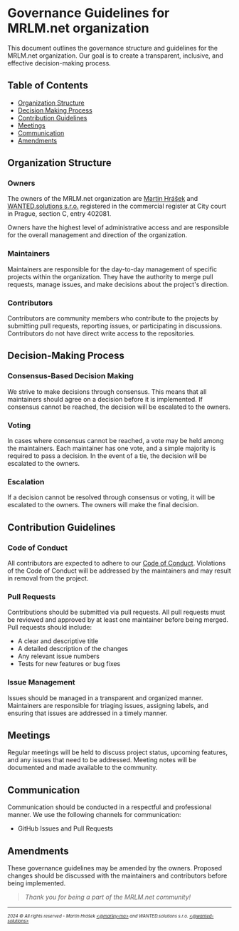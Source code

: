 # Governance Guidelines for MRLM.net organization

This document outlines the governance structure and guidelines for the MRLM.net organization. Our goal is to create a transparent, inclusive, and effective decision-making process.

## Table of Contents

- [Organization Structure](#organization-structure)
- [Decision Making Process](#decision-making-process)
- [Contribution Guidelines](#contribution-guidelines)
- [Meetings](#meetings)
- [Communication](#communication)
- [Amendments](#amendments)

## Organization Structure

### Owners

The owners of the MRLM.net organization are [Martin Hrášek](https://github.com/marley-ma) and [WANTED.solutions s.r.o.](https://wanted.solutions) registered in the commercial register at City court in Prague, section C, entry 402081.

Owners have the highest level of administrative access and are responsible for the overall management and direction of the organization.

### Maintainers

Maintainers are responsible for the day-to-day management of specific projects within the organization. They have the authority to merge pull requests, manage issues, and make decisions about the project's direction.

### Contributors

Contributors are community members who contribute to the projects by submitting pull requests, reporting issues, or participating in discussions. Contributors do not have direct write access to the repositories.

## Decision-Making Process

### Consensus-Based Decision Making

We strive to make decisions through consensus. This means that all maintainers should agree on a decision before it is implemented. If consensus cannot be reached, the decision will be escalated to the owners.

### Voting

In cases where consensus cannot be reached, a vote may be held among the maintainers. Each maintainer has one vote, and a simple majority is required to pass a decision. In the event of a tie, the decision will be escalated to the owners.

### Escalation

If a decision cannot be resolved through consensus or voting, it will be escalated to the owners. The owners will make the final decision.

## Contribution Guidelines

### Code of Conduct

All contributors are expected to adhere to our [Code of Conduct](./CODE_OF_CONDUCT.md). Violations of the Code of Conduct will be addressed by the maintainers and may result in removal from the project.

### Pull Requests

Contributions should be submitted via pull requests. All pull requests must be reviewed and approved by at least one maintainer before being merged. Pull requests should include:

- A clear and descriptive title
- A detailed description of the changes
- Any relevant issue numbers
- Tests for new features or bug fixes

### Issue Management

Issues should be managed in a transparent and organized manner. Maintainers are responsible for triaging issues, assigning labels, and ensuring that issues are addressed in a timely manner.

## Meetings

Regular meetings will be held to discuss project status, upcoming features, and any issues that need to be addressed. Meeting notes will be documented and made available to the community.

## Communication

Communication should be conducted in a respectful and professional manner. We use the following channels for communication:

- GitHub Issues and Pull Requests

## Amendments

These governance guidelines may be amended by the owners. Proposed changes should be discussed with the maintainers and contributors before being implemented.

> _Thank you for being a part of the MRLM.net community!_
---
<sup><sub>_2024 &copy; All rights reserved - Martin Hrášek [<@marley-ma>](https://github.com/marley-ma) and WANTED.solutions s.r.o. [<@wanted-solutions>](https://github.com/wanted-solutions)_</sub></sup>
